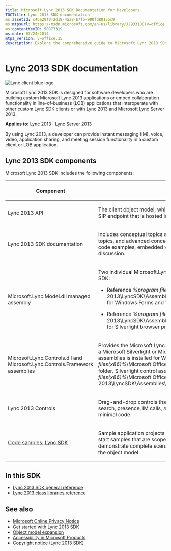 ```yaml
---
title: Microsoft Lync 2013 SDK Documentation for Developers
TOCTitle: Lync 2013 SDK documentation
ms:assetid: c46a20f0-2d18-4aa8-b7fb-980fd88135c9
ms:mtpsurl: https://msdn.microsoft.com/en-us/library/JJ933180(v=office.15)
ms:contentKeyID: 50877319
ms.date: 07/24/2014
mtps_version: v=office.15
description: Explore the comprehensive guide to Microsoft Lync 2013 SDK. Ideal for developers building custom applications or embedding collaboration functionality in LOB applications.
---
```


# Lync 2013 SDK documentation

![Lync client blue logo](images/JJ933180.LyncClientSDK_BlueLogo(Office.15).png "Lync client blue logo")

Microsoft Lync 2013 SDK is designed for software developers who are building custom Microsoft Lync 2013 applications or embed collaboration functionality in line-of-business (LOB) applications that interoperate with other custom Lync SDK clients or with Lync 2013 and Microsoft Lync Server 2013.

**Applies to:** Lync 2013 | Lync Server 2013

By using Lync 2013, a developer can provide instant messaging (IM), voice, video, application sharing, and meeting session functionality in a custom client or LOB application.

## Lync 2013 SDK components

Microsoft Lync 2013 SDK includes the following components:

<table>
<colgroup>
<col style="width: 50%" />
<col style="width: 50%" />
</colgroup>
<thead>
<tr class="header">
<th><p>Component</p></th>
<th><p>Usage</p></th>
</tr>
</thead>
<tbody>
<tr class="odd">
<td><p>Lync 2013 API</p></td>
<td><p>The client object model, which encapsulates and models the client SIP endpoint that is hosted in a running Lync 2013 process.</p></td>
</tr>
<tr class="even">
<td><p>Lync 2013 SDK documentation</p></td>
<td><p>Includes conceptual topics such as core API concepts, How-to topics, and advanced conceptual topics. The SDK content includes code examples, embedded video demonstrations, and textural discussion.</p></td>
</tr>
<tr class="odd">
<td><p>Microsoft.Lync.Model.dll managed assembly</p></td>
<td><p>Two individual Microsoft.Lync.Model.dll files are installed in the SDK:</p>
<ul>
<li><p>Reference <em>%program files(x86)%</em>\Microsoft Office 2013\LyncSDK\Assemblies\Desktop\Microsoft.Lync.Model.dll for Windows Forms and WPF projects.</p></li>
<li><p>Reference <em>%program files(x86)%</em>\Microsoft Office 2013\LyncSDK\Assemblies\Silverlight\Microsoft.Lync.Model.dll for Silverlight browser projects.</p></li>
</ul></td>
</tr>
<tr class="even">
<td><p>Microsoft.Lync.Controls.dll and Microsoft.Lync.Controls.Framework assemblies</p></td>
<td><p>Provides the Microsoft Lync 2013 Controls that are integrated into a Microsoft Silverlight or Microsoft WPF project. A set of assemblies is installed for WPF applications in the <em>%program files(x86)%</em>\Microsoft Office 2013\LyncSDK\Assemblies\Desktop folder. Silverlight control assemblies are found in the <em>%program files(x86)%</em>\Microsoft Office 2013\LyncSDK\Assemblies\Silverlight folder.</p></td>
</tr>
<tr class="odd">
<td><p>Lync 2013 Controls</p></td>
<td><p>Drag-and-drop controls that provide Lync 2013 features such as search, presence, IM calls, and voice calls in applications with minimal code.</p></td>
</tr>
<tr class="even">
<td><p><a href="code-samples-lync-sdk.md">Code samples: Lync SDK</a></p></td>
<td><p>Sample application projects include a comprehensive set of quick-start samples that are scoped to API features. Additional samples demonstrate complete scenarios and integrate API features across the object model.</p></td>
</tr>
</tbody>
</table>


## In this SDK

- [Lync 2013 SDK general reference](lync-2013-sdk-general-reference.md)
- [Lync 2013 class libraries reference](lync-2013-class-libraries-reference.md)

## See also

- [Microsoft Online Privacy Notice](http://go.microsoft.com/fwlink/?linkid=207069)
- [Get started with Lync 2013 SDK](get-started-with-lync-2013-sdk.md)
- [Object model expansion](object-model-expansion.md)
- [Accessibility in Microsoft Products](http://go.microsoft.com/fwlink/?linkid=205790)
- [Copyright notice (Lync 2013 SDK)](https://msdn.microsoft.com/en-us/library/jj945832\(v=office.15\))

